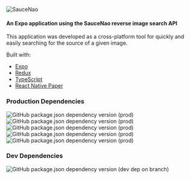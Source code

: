 ![SauceNao](https://saucenao.com/images/static/banner_large.gif)

#### An Expo application using the SauceNao reverse image search API

This application was developed as a cross-platform tool for quickly and easily searching for the source of a given image.

Built with:
- [Expo](https://github.com/expo/expo)
- [Redux](https://github.com/reduxjs/redux)
- [TypeScript](https://github.com/microsoft/TypeScript)
- [React Native Paper](https://github.com/callstack/react-native-paper)

### Production Dependencies

![GitHub package.json dependency version (prod)](https://img.shields.io/github/package-json/dependency-version/TannerHill/SauceNaoExpo/expo?style=for-the-badge)
![GitHub package.json dependency version (prod)](https://img.shields.io/github/package-json/dependency-version/TannerHill/SauceNaoExpo/react?style=for-the-badge)
![GitHub package.json dependency version (prod)](https://img.shields.io/github/package-json/dependency-version/TannerHill/SauceNaoExpo/redux?style=for-the-badge)
![GitHub package.json dependency version (prod)](https://img.shields.io/github/package-json/dependency-version/TannerHill/SauceNaoExpo/@react-navigation/native?style=for-the-badge)
![GitHub package.json dependency version (prod)](https://img.shields.io/github/package-json/dependency-version/TannerHill/SauceNaoExpo/react-native-paper?style=for-the-badge)

### Dev Dependencies

![GitHub package.json dependency version (dev dep on branch)](https://img.shields.io/github/package-json/dependency-version/TannerHill/SauceNaoExpo/dev/typescript?style=for-the-badge)
